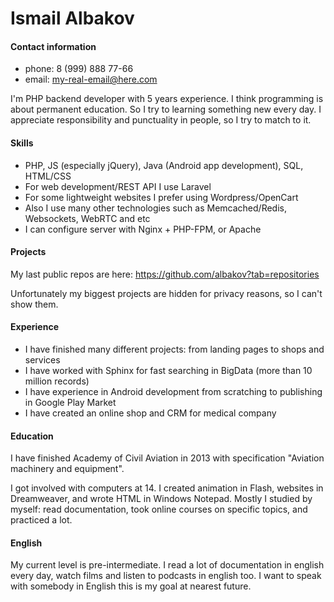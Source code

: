 # Ismail Albakov

#### Contact information
* phone: 8 (999) 888 77-66
* email: my-real-email@here.com

I'm PHP backend developer with 5 years experience. I think programming is about permanent education. 
So I try to learning something new every day. I appreciate responsibility and punctuality in people, 
so I try to match to it.

#### Skills
* PHP, JS (especially jQuery), Java (Android app development), SQL, HTML/CSS
* For web development/REST API I use Laravel
* For some lightweight websites I prefer using Wordpress/OpenCart
* Also I use many other technologies such as Memcached/Redis, Websockets, WebRTC and etc
* I can configure server with Nginx + PHP-FPM, or Apache

#### Projects

My last public repos are here:
https://github.com/albakov?tab=repositories

Unfortunately my biggest projects are hidden for privacy reasons, so I can't show them.

#### Experience
* I have finished many different projects: from landing pages to shops and services
* I have worked with Sphinx for fast searching in BigData (more than 10 million records)
* I have experience in Android development from scratching to publishing in Google Play Market
* I have created an online shop and CRM for medical company

#### Education
I have finished Academy of Civil Aviation in 2013 with specification "Aviation machinery and equipment".

I got involved with computers at 14. I created animation in Flash, websites in Dreamweaver, and wrote HTML 
in Windows Notepad. Mostly I studied by myself: read documentation, took online courses on specific topics, 
and practiced a lot.

#### English
My current level is pre-intermediate. I read a lot of documentation in english every day, 
watch films and listen to podcasts in english too. 
I want to speak with somebody in English this is my goal at nearest future.
